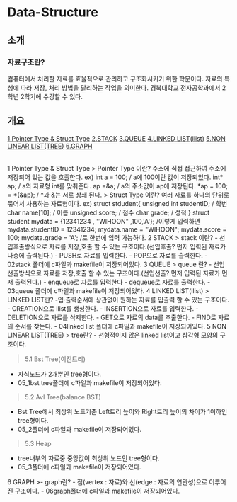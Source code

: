 # Data-Structure
## 소개

### 자료구조란?

 컴퓨터에서 처리할 자료를 효율적으로 관리하고 구조화시키기 위한 학문이다. 
 자료의 특성에 따라 저장, 처리 방법을 달리하는 작업을 의미한다. 경북대학교 전자공학과에서 2학년 2학기에 수강할 수 있다.

## 개요
<a href="#here1">1.Pointer Type & Struct Type</a>
<a href="#here2">2.STACK</a>
<a href="#here3">3.QUEUE</a>
<a href="#here4">4.LINKED LIST(llist)</a>
<a href="#here5">5.NON LINEAR LIST(TREE)</a>
<a href="#here6">6.GRAPH</a>

<a id="here1" />
<br/>
1 Pointer Type & Struct Type
 > Pointer Type 이란?
	주소에 직접 접근하여 주소에 저장되어 있는 값을 호출한다.
	ex) int a = 100; / a에 100이란 값이 저장되있다.
	     int* ap; / a와 자료형 int를 맞춰준다.
	     ap =&a; / a의 주소값이 ap에 저장된다.
	     *ap = 100;
	    = *(&ap); / *과 &는 서로 상쇄 된다. 
 > Struct Type 이란?
	여러 자료를 하나의 단위로 묶어서 사용하는 자료형이다.
	ex) struct stdudent{
		unsigned int studentID; / 학번
		char name[10]; / 이름
		unsigned score; / 점수
		char grade;     / 성적 	
                  }
	    struct student mydata = {12341234 , "WIHOON" ,100,'A'}; /이렇게 입력하면
	    mydata.studentID = 12341234; 
	    mydata.name = "WIHOON";
	    mydata.score = 100;
	    mydata.grade = 'A'; /로 한번에 입력 가능하다.		

<a id="here2" />
2 STACK
 > stack 이란?
 - 선입후출방식으로 자료를 저장,호출 할 수 있는 구조이다.(선입후출? 먼저 입력된 자료가 나중에 출력된다.)
 - PUSH로 자료를 입력한다. 
 - POP으로 자료를 출력한다.
 - 02stack 폴더에 c파일과 makefile이 저장되어있다.

<a id="here3" />
3 QUEUE
 > queue 란?
 - 선입선출방식으로 자료를 저장,호출 할 수 있는 구조이다.(선입선출? 먼저 입력된 자료가 먼저 출력된다.)
 - enqueue로 자료를 입력한다
 - dequeue로 자료를 출력한다.
 - 03queue 폴더에 c파일과 makefile이 저장되어있다.

<a id="here4" />
4 LINKED LIST(llist)
> LINKED LIST란?
 -입·출력순서에 상관없이 원하는 자료를 입출력 할 수 있는 구조이다.
 - CREATION으로 llist를 생성한다.
 - INSERTION으로 자료를 입력한다.
 - DELETION으로 자료를 삭제한다.
 - GET으로 자료의 data를 추출한다.
 - FIND로 자료의 순서를 찾는다.
 - 04linked list 폴더에 c파일과 makefile이 저장되어있다.

<a id="here5" />
5 NON LINEAR LIST(TREE)
 > tree란?
 - 선형적이지 않은 linked list이고 삼각형 모양의 구조이다.
 
 > 5.1 Bst Tree(이진트리)
 - 자식노드가 2개뿐인 tree형이다.
 - 05_1bst tree폴더에 c파일과 makefile이 저장되어있다. 
 
 > 5.2 Avl Tree(balance BST)
 - Bst Tree에서 최상위 노드기준 Left트리 높이와 Right트리 높이의 차이가 1이하인 tree형이다.  
 - 05_2폴더에 c파일과 makefile이 저장되어있다.
 
 > 5.3 Heap
 - tree내부의 자료중 중앙값이 최상위 노드인 tree형이다.
 - 05_3폴더에 c파일과 makefile이 저장되어있다.

<a id="here6"/>
6 GRAPH
 >- graph란? 
 - 점(vertex : 자료)와 선(edge : 자료의 연관성)으로 이루어진 구조이다.
 - 06graph폴더에 c파일과 makefile이 저장되어있다.
 


